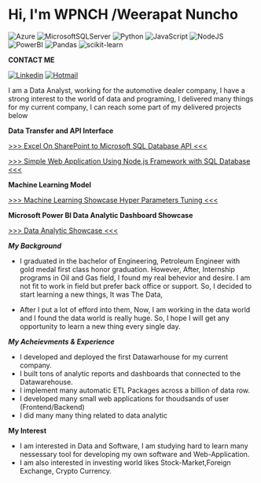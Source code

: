 # Hi, I'm WPNCH /Weerapat Nuncho 


![Azure](https://img.shields.io/badge/azure-%230072C6.svg?style=for-the-badge&logo=microsoftazure&logoColor=white)	![MicrosoftSQLServer](https://img.shields.io/badge/Microsoft%20SQL%20Sever-CC2927?style=for-the-badge&logo=microsoft%20sql%20server&logoColor=white) ![Python](https://img.shields.io/badge/python-3670A0?style=for-the-badge&logo=python&logoColor=ffdd54) ![JavaScript](https://img.shields.io/badge/javascript-%23323330.svg?style=for-the-badge&logo=javascript&logoColor=%23F7DF1E) ![NodeJS](https://img.shields.io/badge/node.js-6DA55F?style=for-the-badge&logo=node.js&logoColor=white) 	![PowerBI](	https://img.shields.io/badge/PowerBI-F2C811?style=for-the-badge&logo=Power%20BI&logoColor=white) ![Pandas](https://img.shields.io/badge/pandas-%23150458.svg?style=for-the-badge&logo=pandas&logoColor=white) ![scikit-learn](https://img.shields.io/badge/scikit--learn-%23F7931E.svg?style=for-the-badge&logo=scikit-learn&logoColor=white)

**CONTACT ME** 

[![Linkedin](https://img.shields.io/badge/LinkedIn-0077B5?style=for-the-badge&logo=linkedin&logoColor=white)](https://www.linkedin.com/in/weerapat-nuncho-0258231b9)
[![Hotmail](https://img.shields.io/badge/Microsoft_Outlook-0078D4?style=for-the-badge&logo=microsoft-outlook&logoColor=white)](mailto:Weerapat_Nuncho@hotmail.com)



I am a Data Analyst, working for the automotive dealer company, I have a strong interest to the world of data and programing, I delivered many things for my current company, I can reach some part of my delivered projects below


**Data Transfer and API Interface**

[>>> Excel On SharePoint to Microsoft SQL Database API <<<](https://github.com/WPNCH/API-Interface-Excel-Sharepoint-to-SQL-Database)

[>>> Simple Web Application Using Node.js Framework with SQL Database <<<](https://github.com/WPNCH/NodeJS_WebApplication)


**Machine Learning Model**

[>>> Machine Learning Showcase Hyper Parameters Tuning <<<](https://github.com/WPNCH/MachineLearningPlayGround)

**Microsoft Power BI Data Analytic Dashboard Showcase**

[>>> Data Analytic Showcase <<<](https://github.com/WPNCH/BI-Analytic-Dashboard)
 


___My Background___

- I graduated in the bachelor of Engineering, Petroleum Engineer with gold medal first class honor graduation. However, After, Internship programs in Oil and Gas field,
I found my real behevior and desire. I am not fit to work in field but prefer back office or support. So, I decided to start learning a new things, It was The Data, 

- After I put a lot of efford into them, Now, I am working in the data world and I found the data world is really huge. So, I hope I will get any opportunity to learn a new thing every single day.

___My Acheievments & Experience___
- I developed and deployed the first Datawarhouse for my current company.
- I built tons of analytic reports and dashboards that connected to the Datawarehouse.
- I implement many automatic ETL Packages across a billion of data row.
- I developed many small web applications for  thoudsands of user (Frontend/Backend)
- I did many many thing related to data analytic

__My Interest__
- I am interested in Data and Software, I am studying hard to learn many nessessary tool for developing my own software and Web-Application.
- I am also interested in investing world likes Stock-Market,Foreign Exchange, Crypto Currency.


<!---
WPNCH/WPNCH is a ✨ special ✨ repository because its `README.md` (this file) appears on your GitHub profile.
You can click the Preview link to take a look at your changes.
--->
